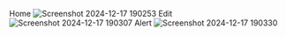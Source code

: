 Home ![Screenshot 2024-12-17 190253](https://github.com/user-attachments/assets/ea025dc4-e9d4-47d7-a125-d79bc32a0e04)
Edit ![Screenshot 2024-12-17 190307](https://github.com/user-attachments/assets/acf4b1e9-e2ba-4235-9946-6433292f5e90)
Alert ![Screenshot 2024-12-17 190330](https://github.com/user-attachments/assets/6a7a0b3a-4387-4e9c-843e-6ff27c711453)
